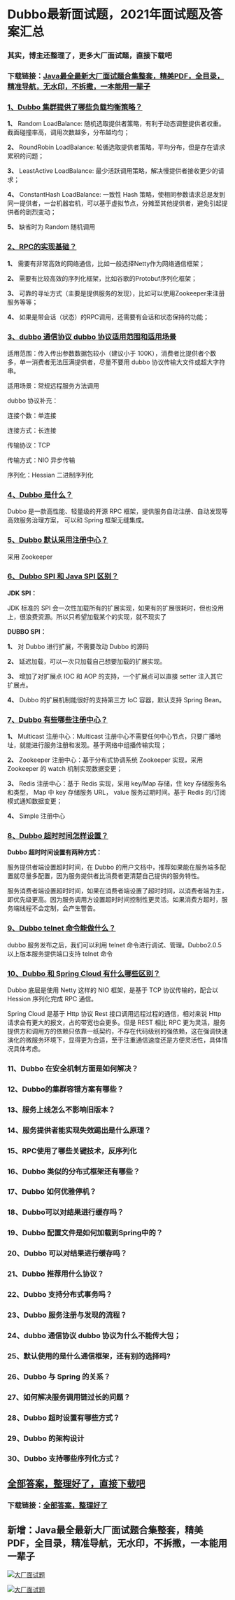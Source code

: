 # Dubbo最新面试题，2021年面试题及答案汇总

### 其实，博主还整理了，更多大厂面试题，直接下载吧

### 下载链接：[Java最全最新大厂面试题合集整套，精美PDF，全目录，精准导航，无水印，不拆撒，一本能用一辈子](https://github.com/liantengda/JavaEngineerBooks/blob/master/docs/index.md)



### [1、Dubbo 集群提供了哪些负载均衡策略？](https://github.com/liantengda/JavaEngineerBooks/blob/master/docs/Dubbo/Dubbo最新面试题，2021年面试题及答案汇总.md#1dubbo-集群提供了哪些负载均衡策略)  


**1、** Random LoadBalance: 随机选取提供者策略，有利于动态调整提供者权重。截面碰撞率高，调用次数越多，分布越均匀；

**2、** RoundRobin LoadBalance: 轮循选取提供者策略，平均分布，但是存在请求累积的问题；

**3、** LeastActive LoadBalance: 最少活跃调用策略，解决慢提供者接收更少的请求；

**4、** ConstantHash LoadBalance: 一致性 Hash 策略，使相同参数请求总是发到同一提供者，一台机器宕机，可以基于虚拟节点，分摊至其他提供者，避免引起提供者的剧烈变动；

**5、** 缺省时为 Random 随机调用


### [2、RPC的实现基础？](https://github.com/liantengda/JavaEngineerBooks/blob/master/docs/Dubbo/Dubbo最新面试题，2021年面试题及答案汇总.md#2rpc的实现基础)  


**1、** 需要有非常高效的网络通信，比如一般选择Netty作为网络通信框架；

**2、** 需要有比较高效的序列化框架，比如谷歌的Protobuf序列化框架；

**3、** 可靠的寻址方式（主要是提供服务的发现），比如可以使用Zookeeper来注册服务等等；

**4、** 如果是带会话（状态）的RPC调用，还需要有会话和状态保持的功能；


### [3、dubbo 通信协议 dubbo 协议适用范围和适用场景](https://github.com/liantengda/JavaEngineerBooks/blob/master/docs/Dubbo/Dubbo最新面试题，2021年面试题及答案汇总.md#3dubbo-通信协议-dubbo-协议适用范围和适用场景)  


适用范围：传入传出参数数据包较小（建议小于 100K），消费者比提供者个数多，单一消费者无法压满提供者，尽量不要用 dubbo 协议传输大文件或超大字符串。

适用场景：常规远程服务方法调用

dubbo 协议补充：

连接个数：单连接

连接方式：长连接

传输协议：TCP

传输方式：NIO 异步传输

序列化：Hessian 二进制序列化


### [4、Dubbo 是什么？](https://github.com/liantengda/JavaEngineerBooks/blob/master/docs/Dubbo/Dubbo最新面试题，2021年面试题及答案汇总.md#4dubbo-是什么)  


Dubbo 是一款高性能、轻量级的开源 RPC 框架，提供服务自动注册、自动发现等高效服务治理方案， 可以和 Spring 框架无缝集成。


### [5、Dubbo 默认采用注册中心？](https://github.com/liantengda/JavaEngineerBooks/blob/master/docs/Dubbo/Dubbo最新面试题，2021年面试题及答案汇总.md#5dubbo-默认采用注册中心)  


采用 Zookeeper


### [6、Dubbo SPI 和 Java SPI 区别？](https://github.com/liantengda/JavaEngineerBooks/blob/master/docs/Dubbo/Dubbo最新面试题，2021年面试题及答案汇总.md#6dubbo-spi-和-java-spi-区别)  


**JDK SPI：**

JDK 标准的 SPI 会一次性加载所有的扩展实现，如果有的扩展很耗时，但也没用上，很浪费资源。所以只希望加载某个的实现，就不现实了

**DUBBO SPI：**

**1、** 对 Dubbo 进行扩展，不需要改动 Dubbo 的源码

**2、** 延迟加载，可以一次只加载自己想要加载的扩展实现。

**3、** 增加了对扩展点 IOC 和 AOP 的支持，一个扩展点可以直接 setter 注入其它扩展点。

**4、** Dubbo 的扩展机制能很好的支持第三方 IoC 容器，默认支持 Spring Bean。


### [7、Dubbo 有些哪些注册中心？](https://github.com/liantengda/JavaEngineerBooks/blob/master/docs/Dubbo/Dubbo最新面试题，2021年面试题及答案汇总.md#7dubbo-有些哪些注册中心)  


**1、** Multicast 注册中心：Multicast 注册中心不需要任何中心节点，只要广播地址，就能进行服务注册和发现。基于网络中组播传输实现；

**2、** Zookeeper 注册中心：基于分布式协调系统 Zookeeper 实现，采用Zookeeper 的 watch 机制实现数据变更；

**3、** Redis 注册中心：基于 Redis 实现，采用 key/Map 存储，住 key 存储服务名和类型， Map 中 key 存储服务 URL， value 服务过期时间。基于 Redis 的/订阅模式通知数据变更；

**4、** Simple 注册中心


### [8、Dubbo 超时时间怎样设置？](https://github.com/liantengda/JavaEngineerBooks/blob/master/docs/Dubbo/Dubbo最新面试题，2021年面试题及答案汇总.md#8dubbo-超时时间怎样设置)  


**Dubbo 超时时间设置有两种方式：**

服务提供者端设置超时时间，在 Dubbo 的用户文档中，推荐如果能在服务端多配置就尽量多配置，因为服务提供者比消费者更清楚自己提供的服务特性。

服务消费者端设置超时时间，如果在消费者端设置了超时时间，以消费者端为主，即优先级更高。因为服务调用方设置超时时间控制性更灵活。如果消费方超时，服务端线程不会定制，会产生警告。


### [9、Dubbo telnet 命令能做什么？](https://github.com/liantengda/JavaEngineerBooks/blob/master/docs/Dubbo/Dubbo最新面试题，2021年面试题及答案汇总.md#9dubbo-telnet-命令能做什么)  


dubbo 服务发布之后，我们可以利用 telnet 命令进行调试、管理。Dubbo2.0.5 以上版本服务提供端口支持 telnet 命令


### [10、Dubbo 和 Spring Cloud 有什么哪些区别？](https://github.com/liantengda/JavaEngineerBooks/blob/master/docs/Dubbo/Dubbo最新面试题，2021年面试题及答案汇总.md#10dubbo-和-spring-cloud-有什么哪些区别)  


Dubbo 底层是使用 Netty 这样的 NIO 框架，是基于 TCP 协议传输的，配合以 Hession 序列化完成 RPC 通信。

Spring Cloud 是基于 Http 协议 Rest 接口调用远程过程的通信，相对来说 Http 请求会有更大的报文，占的带宽也会更多。但是 REST 相比 RPC 更为灵活，服务提供方和调用方的依赖只依靠一纸契约，不存在代码级别的强依赖，这在强调快速演化的微服务环境下，显得更为合适，至于注重通信速度还是方便灵活性，具体情况具体考虑。


### 11、Dubbo 在安全机制方面是如何解决？
### 12、Dubbo的集群容错方案有哪些？
### 13、服务上线怎么不影响旧版本？
### 14、服务提供者能实现失效踢出是什么原理？
### 15、RPC使用了哪些关键技术，反序列化
### 16、Dubbo 类似的分布式框架还有哪些？
### 17、Dubbo 如何优雅停机？
### 18、Dubbo可以对结果进行缓存吗？
### 19、Dubbo 配置文件是如何加载到Spring中的？
### 20、Dubbo 可以对结果进行缓存吗？
### 21、Dubbo 推荐用什么协议？
### 22、Dubbo 支持分布式事务吗？
### 23、Dubbo 服务注册与发现的流程？
### 24、dubbo 通信协议 dubbo 协议为什么不能传大包；
### 25、默认使用的是什么通信框架，还有别的选择吗?
### 26、Dubbo 与 Spring 的关系？
### 27、如何解决服务调用链过长的问题？
### 28、Dubbo 超时设置有哪些方式？
### 29、Dubbo 的架构设计
### 30、Dubbo 支持哪些序列化方式？




## [全部答案，整理好了，直接下载吧](https://github.com/liantengda/JavaEngineerBooks/blob/master/docs/daan.md)

### 下载链接：[全部答案，整理好了](https://github.com/liantengda/JavaEngineerBooks/blob/master/docs/daan.md)




## 新增：Java最全最新大厂面试题合集整套，精美PDF，全目录，精准导航，无水印，不拆撒，一本能用一辈子

[![大厂面试题](http://shasengbufa.com/img/1.jpg "叶子创业记")](http://shasengbufa.com/img/wechat.jpg "叶子创业记")

[![大厂面试题](http://shasengbufa.com/img/wechat.jpg "叶子创业记")](http://shasengbufa.com/img/wechat.jpg "叶子创业记")
